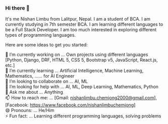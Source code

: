### Hi there 👋

It's me Nishan Limbu from Lalitpur, Nepal. I am a student of BCA. I am currently studying in 7th semester BCA. I am learning different languages to be a Full Stack Developer. I am too much interested in exploring different types of programming languages.

Here are some ideas to get you started:

🔭 I’m currently working on ... Own projects using different languages [Python, Django, DRF, HTML 5, CSS 5, Bootstrap v5, JavaScript, React.js, etc.]  
🌱 I’m currently learning ... Artificial Intelligence, Machine Learning, Mathematics, ...... for AI Engineer  
👯 I’m looking to collaborate on ... AI, ML  
🤔 I’m looking for help with ... AI, ML, Deep Learning, Mathematics, Python  
💬 Ask me about ... Anything  
📫 How to reach me: ... [Gmail: nishanlimbu.chemjong2000@gmail.com], [Facebook: https://www.facebook.com/nishanlimbuchemjong]  
😄 Pronouns: ... He/Him  
⚡ Fun fact: ... Learning different programming languages, solving problems  


